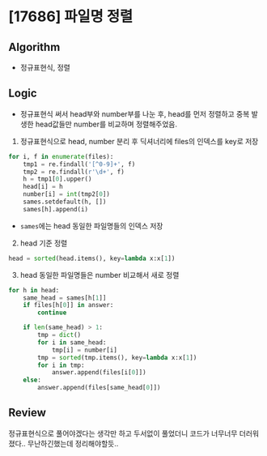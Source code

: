 # [17686] 파일명 정렬
## Algorithm
- 정규표현식, 정렬
## Logic
- 정규표현식 써서 head부와 number부를 나눈 후, head를 먼저 정렬하고 중복 발생한 head값들만 number를 비교하며 정렬해주었음.
1. 정규표현식으로 head, number 분리 후 딕셔너리에 files의 인덱스를 key로 저장
```python
for i, f in enumerate(files):
    tmp1 = re.findall('[^0-9]+', f)
    tmp2 = re.findall(r'\d+', f)
    h = tmp1[0].upper()
    head[i] = h
    number[i] = int(tmp2[0])
    sames.setdefault(h, [])
    sames[h].append(i)
```
- ```sames```에는 head 동일한 파일명들의 인덱스 저장
2. head 기준 정렬
```python
head = sorted(head.items(), key=lambda x:x[1])
```
3. head 동일한 파일명들은 number 비교해서 새로 정렬
```python
for h in head:
    same_head = sames[h[1]]
    if files[h[0]] in answer:
        continue

    if len(same_head) > 1:
        tmp = dict()
        for i in same_head:
            tmp[i] = number[i]
        tmp = sorted(tmp.items(), key=lambda x:x[1])
        for i in tmp:
            answer.append(files[i[0]])
    else:
        answer.append(files[same_head[0]])
```

## Review
정규표현식으로 풀어야겠다는 생각만 하고 두서없이 풀었더니 코드가 너무너무 더러워졌다.. 무난하긴했는데 정리해야할듯..